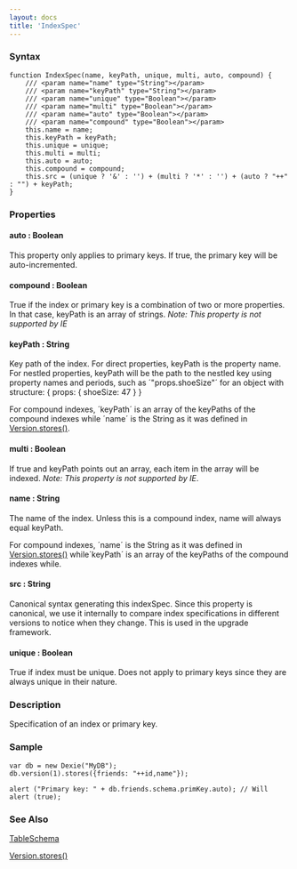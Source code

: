 ```yaml
---
layout: docs
title: 'IndexSpec'
---
```

### Syntax

    function IndexSpec(name, keyPath, unique, multi, auto, compound) {
        /// <param name="name" type="String"></param>
        /// <param name="keyPath" type="String"></param>
        /// <param name="unique" type="Boolean"></param>
        /// <param name="multi" type="Boolean"></param>
        /// <param name="auto" type="Boolean"></param>
        /// <param name="compound" type="Boolean"></param>
        this.name = name;
        this.keyPath = keyPath;
        this.unique = unique;
        this.multi = multi;
        this.auto = auto;
        this.compound = compound;
        this.src = (unique ? '&' : '') + (multi ? '*' : '') + (auto ? "++" : "") + keyPath;
    }

### Properties

#### auto : Boolean
This property only applies to primary keys. If true, the primary key will be auto-incremented.

#### compound : Boolean
True if the index or primary key is a combination of two or more properties. In that case, keyPath is an array of strings. _Note: This property is not supported by IE_

#### keyPath : String
Key path of the index. For direct properties, keyPath is the property name. For nestled properties, keyPath will be the path to the nestled key using property names and periods, such as ´"props.shoeSize"´ for an object with structure:
    {
        props: {
            shoeSize: 47
        }
    }

For compound indexes, ´keyPath´ is an array of the keyPaths of the compound indexes while ´name´ is the String as it was defined in [Version.stores()](Version.stores()).

#### multi : Boolean
If true and keyPath points out an array, each item in the array will be indexed. _Note: This property is not supported by IE_.

#### name : String
The name of the index. Unless this is a compound index, name will always equal keyPath.

For compound indexes, ´name´ is the String as it was defined in [Version.stores()](Version.stores()) while´keyPath´ is an array of the keyPaths of the compound indexes while.

#### src : String
Canonical syntax generating this indexSpec. Since this property is canonical, we use it internally to compare index specifications in different versions to notice when they change. This is used in the upgrade framework.

#### unique : Boolean
True if index must be unique. Does not apply to primary keys since they are always unique in their nature.


### Description

Specification of an index or primary key.

### Sample

    var db = new Dexie("MyDB");
    db.version(1).stores({friends: "++id,name"});

    alert ("Primary key: " + db.friends.schema.primKey.auto); // Will alert (true);

### See Also

[TableSchema](TableSchema)

[Version.stores()](Version.stores())
